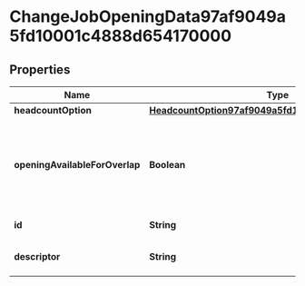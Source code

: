 

# ChangeJobOpeningData97af9049a5fd10001c4888d654170000


## Properties

| Name | Type | Description | Notes |
|------------ | ------------- | ------------- | -------------|
|**headcountOption** | [**HeadcountOption97af9049a5fd10001c48896fbde30000**](HeadcountOption97af9049a5fd10001c48896fbde30000.md) |  |  [optional] |
|**openingAvailableForOverlap** | **Boolean** | Returns true if the value for &#39;Available for job overlap&#39; box is checked |  [optional] |
|**id** | **String** | Id of the instance |  [optional] |
|**descriptor** | **String** | A preview of the instance |  [optional] |



